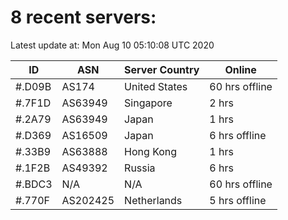 # 8 recent servers:

Latest update at: Mon Aug 10 05:10:08 UTC 2020

| ID | ASN | Server Country | Online |
| -- | --- | -------------- | ------ |
| #.D09B | AS174 | United States | 60 hrs offline |
| #.7F1D | AS63949 | Singapore | 2 hrs |
| #.2A79 | AS63949 | Japan | 1 hrs |
| #.D369 | AS16509 | Japan | 6 hrs offline |
| #.33B9 | AS63888 | Hong Kong | 1 hrs |
| #.1F2B | AS49392 | Russia | 6 hrs |
| #.BDC3 | N/A | N/A | 60 hrs offline |
| #.770F | AS202425 | Netherlands | 5 hrs offline |

